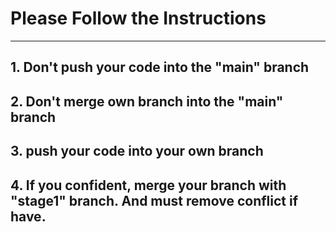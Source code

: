# Please Follow the Instructions
----------------------------------------------------------
## 1. Don't push your code into the "main" branch
## 2. Don't merge own branch into the "main" branch
## 3. push your code into your own branch
## 4. If you confident, merge your branch with "stage1" branch. And must remove conflict if have.